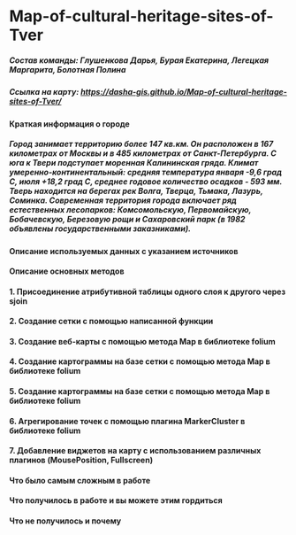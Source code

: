 # Map-of-cultural-heritage-sites-of-Tver
##### Состав команды: Глушенкова Дарья, Бурая Екатерина, Легецкая Маргарита, Болотная Полина
##### Ссылка на карту: https://dasha-gis.github.io/Map-of-cultural-heritage-sites-of-Tver/ 
#### Краткая информация о городе
##### Город занимает территорию более 147 кв.км. Он расположен в 167 километрах от Москвы и в 485 километрах от Санкт-Петербурга. С юга к Твери подступает моренная Калининская гряда. Климат умеренно-континентальный: средняя температура января -9,6 град С, июля +18,2 град С, среднее годовое количество осадков - 593 мм. Тверь находится на берегах рек Волга, Тверца, Тьмака, Лазурь, Соминка. Современная территория города включает ряд естественных лесопарков: Комсомольскую, Первомайскую, Бобачевскую, Березовую рощи и Сахаровский парк (в 1982 объявлены государственными заказниками).
#### Описание используемых данных с указанием источников
#### Описание основных методов 
#### 1. Присоединение атрибутивной таблицы одного слоя к другого через sjoin
#### 2. Создание сетки с помощью написанной функции
#### 3. Создание веб-карты с помощью метода Map в библиотеке folium
#### 4. Создание картограммы на базе сетки с помощью метода Map в библиотеке folium
#### 5. Создание картограммы на базе сетки с помощью метода Map в библиотеке folium
#### 6. Агрегирование точек с помощью плагина MarkerCluster в библиотеке folium
#### 7. Добавление виджетов на карту с использованием различных плагинов (MousePosition, Fullscreen)
#### Что было самым сложным в работе
#### Что получилось в работе и вы можете этим гордиться
#### Что не получилось и почему 

